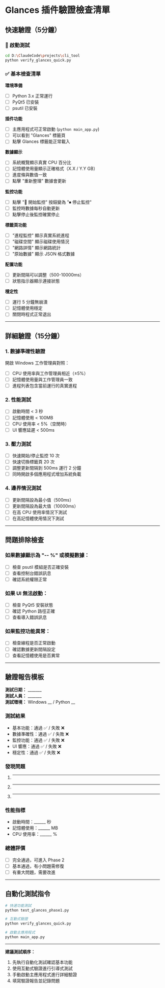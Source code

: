 # Glances 插件驗證檢查清單

## 快速驗證（5分鐘）

### 🚀 啟動測試
```bash
cd D:\ClaudeCode\projects\cli_tool
python verify_glances_quick.py
```

### ✅ 基本檢查清單

**環境準備**
- [ ] Python 3.x 正常運行
- [ ] PyQt5 已安裝
- [ ] psutil 已安裝

**插件功能**
- [ ] 主應用程式可正常啟動 (`python main_app.py`)
- [ ] 可以看到 "Glances" 標籤頁
- [ ] 點擊 Glances 標籤能正常載入

**數據顯示**
- [ ] 系統概覽顯示真實 CPU 百分比
- [ ] 記憶體使用量顯示正確格式（X.X / Y.Y GB）
- [ ] 進度條與數值一致
- [ ] 點擊 "重新整理" 數據會更新

**監控功能**
- [ ] 點擊 "🚀 開始監控" 按鈕變為 "⏹ 停止監控"
- [ ] 監控時數據每秒自動更新
- [ ] 點擊停止後監控確實停止

**標籤頁功能**
- [ ] "進程監控" 顯示真實系統進程
- [ ] "磁碟空間" 顯示磁碟使用情況
- [ ] "網路詳情" 顯示網路統計
- [ ] "原始數據" 顯示 JSON 格式數據

**配置功能**
- [ ] 更新間隔可以調整（500-10000ms）
- [ ] 狀態指示器顯示連接狀態

**穩定性**
- [ ] 運行 5 分鐘無崩潰
- [ ] 記憶體使用穩定
- [ ] 關閉時程式正常退出

---

## 詳細驗證（15分鐘）

### 1. 數據準確性驗證
開啟 Windows 工作管理員對照：
- [ ] CPU 使用率與工作管理員相近（±5%）
- [ ] 記憶體使用量與工作管理員一致
- [ ] 進程列表包含當前運行的真實進程

### 2. 性能測試
- [ ] 啟動時間 < 3 秒
- [ ] 記憶體使用 < 100MB
- [ ] CPU 使用率 < 5%（空閒時）
- [ ] UI 響應延遲 < 500ms

### 3. 壓力測試
- [ ] 快速開始/停止監控 10 次
- [ ] 快速切換標籤頁 20 次
- [ ] 調整更新間隔到 500ms 運行 2 分鐘
- [ ] 同時開啟多個應用程式增加系統負載

### 4. 邊界情況測試
- [ ] 更新間隔設為最小值（500ms）
- [ ] 更新間隔設為最大值（10000ms）
- [ ] 在高 CPU 使用率情況下測試
- [ ] 在高記憶體使用情況下測試

---

## 問題排除檢查

### 如果數據顯示為 "-- %" 或模擬數據：
- [ ] 檢查 psutil 模組是否正確安裝
- [ ] 查看控制台錯誤訊息
- [ ] 確認系統權限正常

### 如果 UI 無法啟動：
- [ ] 檢查 PyQt5 安裝狀態
- [ ] 確認 Python 路徑正確
- [ ] 查看導入錯誤訊息

### 如果監控功能異常：
- [ ] 檢查線程是否正常啟動
- [ ] 確認數據更新間隔設定
- [ ] 查看記憶體使用是否異常

---

## 驗證報告模板

**測試日期：** _______  
**測試人員：** _______  
**測試環境：** Windows __ / Python __

### 測試結果
- 基本功能：通過 ✅ / 失敗 ❌
- 數據準確性：通過 ✅ / 失敗 ❌  
- 監控功能：通過 ✅ / 失敗 ❌
- UI 響應：通過 ✅ / 失敗 ❌
- 穩定性：通過 ✅ / 失敗 ❌

### 發現問題
1. _______________________
2. _______________________
3. _______________________

### 性能指標
- 啟動時間：______ 秒
- 記憶體使用：______ MB
- CPU 使用率：______ %

### 總體評價
- [ ] 完全通過，可進入 Phase 2
- [ ] 基本通過，有小問題需修復
- [ ] 有重大問題，需要改進

---

## 自動化測試指令

```bash
# 快速功能測試
python test_glances_phase1.py

# 互動式驗證
python verify_glances_quick.py

# 啟動主應用程式
python main_app.py
```

---

**建議測試順序：**
1. 先執行自動化測試確認基本功能
2. 使用互動式驗證進行引導式測試
3. 手動啟動主應用程式進行詳細驗證
4. 填寫驗證報告並記錄問題